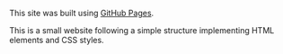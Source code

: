 This site was built using [GitHub Pages](https://pages.github.com/).

This is a small website following a simple structure implementing HTML elements and CSS styles.
